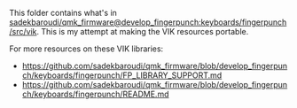 This folder contains what's in [sadekbaroudi/qmk_firmware@develop_fingerpunch:keyboards/fingerpunch/src/vik](https://github.com/sadekbaroudi/qmk_firmware/tree/develop_fingerpunch/keyboards/fingerpunch/src/vik). This is my attempt at making the VIK resources portable.

For more resources on these VIK libraries:
- https://github.com/sadekbaroudi/qmk_firmware/blob/develop_fingerpunch/keyboards/fingerpunch/FP_LIBRARY_SUPPORT.md
- https://github.com/sadekbaroudi/qmk_firmware/blob/develop_fingerpunch/keyboards/fingerpunch/README.md
